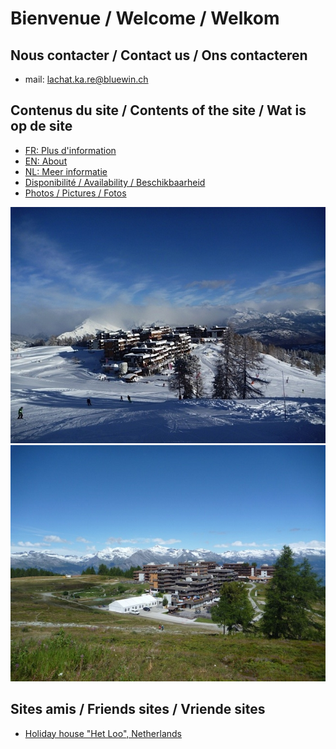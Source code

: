 <link rel="shortcut icon" type="image/png" href="/favicon.png">

# Bienvenue / Welcome / Welkom

## Nous contacter / Contact us / Ons contacteren

- mail: [lachat.ka.re@bluewin.ch](lachat.ka.re@bluewin.ch)

## Contenus du site / Contents of the site / Wat is op de site

- [FR: Plus d'information](about_fr.md)
- [EN: About](about_en.md)
- [NL: Meer informatie](about_nl.md)
- [Disponibilité / Availability / Beschikbaarheid](agenda.md)
- [Photos / Pictures / Fotos](images.md)

![Thyon en hiver](images/thyon_hiver.jpg)
![Thyon en été](images/thyon_ete.jpg)

## Sites amis / Friends sites / Vriende sites

- [Holiday house "Het Loo", Netherlands](http://www.hetloo-spankeren.nl/)
<!--stackedit_data:
eyJoaXN0b3J5IjpbLTkxOTgxNzE1MF19
-->
